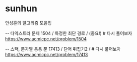 # sunhun
안성훈의 알고리즘 모음집



-- 다익스트라 문제
 1504 / 특정한 최단 경로 /  (중요!) # 다시 풀어보자
https://www.acmicpc.net/problem/1504

-- 스택, 문자열 응용 문
 17413 / 단어 뒤집기2 / # 다시 풀어보자
https://www.acmicpc.net/problem/17413
